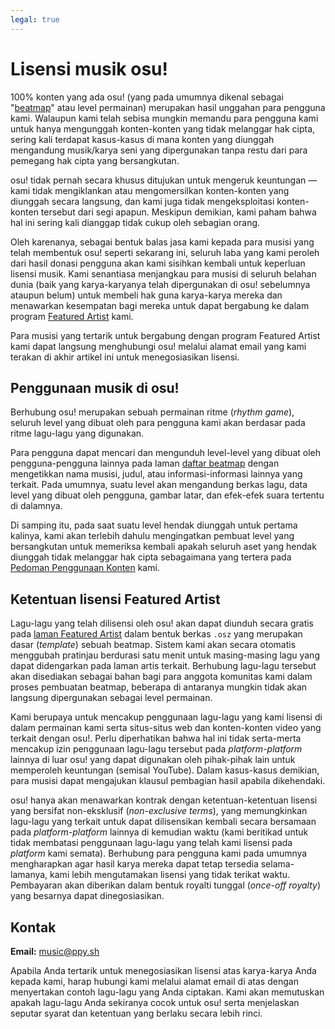 ```yaml
---
legal: true
---
```


# Lisensi musik osu!

100% konten yang ada osu! (yang pada umumnya dikenal sebagai "[beatmap](/wiki/Beatmap)" atau level permainan) merupakan hasil unggahan para pengguna kami. Walaupun kami telah sebisa mungkin memandu para pengguna kami untuk hanya mengunggah konten-konten yang tidak melanggar hak cipta, sering kali terdapat kasus-kasus di mana konten yang diunggah mengandung musik/karya seni yang dipergunakan tanpa restu dari para pemegang hak cipta yang bersangkutan.

osu! tidak pernah secara khusus ditujukan untuk mengeruk keuntungan — kami tidak mengiklankan atau mengomersilkan konten-konten yang diunggah secara langsung, dan kami juga tidak mengeksploitasi konten-konten tersebut dari segi apapun. Meskipun demikian, kami paham bahwa hal ini sering kali dianggap tidak cukup oleh sebagian orang.

Oleh karenanya, sebagai bentuk balas jasa kami kepada para musisi yang telah membentuk osu! seperti sekarang ini, seluruh laba yang kami peroleh dari hasil donasi pengguna akan kami sisihkan kembali untuk keperluan lisensi musik. Kami senantiasa menjangkau para musisi di seluruh belahan dunia (baik yang karya-karyanya telah dipergunakan di osu! sebelumnya ataupun belum) untuk membeli hak guna karya-karya mereka dan menawarkan kesempatan bagi mereka untuk dapat bergabung ke dalam program [Featured Artist](/wiki/Featured_Artists) kami.

Para musisi yang tertarik untuk bergabung dengan program Featured Artist kami dapat langsung menghubungi osu! melalui alamat email yang kami terakan di akhir artikel ini untuk menegosiasikan lisensi.

## Penggunaan musik di osu!

Berhubung osu! merupakan sebuah permainan ritme (*rhythm game*), seluruh level yang dibuat oleh para pengguna kami akan berdasar pada ritme lagu-lagu yang digunakan.

Para pengguna dapat mencari dan mengunduh level-level yang dibuat oleh pengguna-pengguna lainnya pada laman [daftar beatmap](https://osu.ppy.sh/beatmapsets) dengan mengetikkan nama musisi, judul, atau informasi-informasi lainnya yang terkait. Pada umumnya, suatu level akan mengandung berkas lagu, data level yang dibuat oleh pengguna, gambar latar, dan efek-efek suara tertentu di dalamnya.

Di samping itu, pada saat suatu level hendak diunggah untuk pertama kalinya, kami akan terlebih dahulu mengingatkan pembuat level yang bersangkutan untuk memeriksa kembali apakah seluruh aset yang hendak diunggah tidak melanggar hak cipta sebagaimana yang tertera pada [Pedoman Penggunaan Konten](/wiki/Rules/Content_Usage_Guidelines) kami.

## Ketentuan lisensi Featured Artist

Lagu-lagu yang telah dilisensi oleh osu! akan dapat diunduh secara gratis pada [laman Featured Artist](https://osu.ppy.sh/beatmaps/artists) dalam bentuk berkas `.osz` yang merupakan dasar (*template*) sebuah beatmap. Sistem kami akan secara otomatis menggubah pratinjau berdurasi satu menit untuk masing-masing lagu yang dapat didengarkan pada laman artis terkait. Berhubung lagu-lagu tersebut akan disediakan sebagai bahan bagi para anggota komunitas kami dalam proses pembuatan beatmap, beberapa di antaranya mungkin tidak akan langsung dipergunakan sebagai level permainan.

Kami berupaya untuk mencakup penggunaan lagu-lagu yang kami lisensi di dalam permainan kami serta situs-situs web dan konten-konten video yang terkait dengan osu!. Perlu diperhatikan bahwa hal ini tidak serta-merta mencakup izin penggunaan lagu-lagu tersebut pada *platform-platform* lainnya di luar osu! yang dapat digunakan oleh pihak-pihak lain untuk memperoleh keuntungan (semisal YouTube). Dalam kasus-kasus demikian, para musisi dapat mengajukan klausul pembagian hasil apabila dikehendaki.

osu! hanya akan menawarkan kontrak dengan ketentuan-ketentuan lisensi yang bersifat non-eksklusif (*non-exclusive terms*), yang memungkinkan lagu-lagu yang terkait untuk dapat dilisensikan kembali secara bersamaan pada *platform-platform* lainnya di kemudian waktu (kami beritikad untuk tidak membatasi penggunaan lagu-lagu yang telah kami lisensi pada *platform* kami semata). Berhubung para pengguna kami pada umumnya mengharapkan agar hasil karya mereka dapat tetap tersedia selama-lamanya, kami lebih mengutamakan lisensi yang tidak terikat waktu. Pembayaran akan diberikan dalam bentuk royalti tunggal (*once-off royalty*) yang besarnya dapat dinegosiasikan.

## Kontak

**Email:** [music@ppy.sh](mailto:music@ppy.sh)

Apabila Anda tertarik untuk menegosiasikan lisensi atas karya-karya Anda kepada kami, harap hubungi kami melalui alamat email di atas dengan menyertakan contoh lagu-lagu yang Anda ciptakan. Kami akan memutuskan apakah lagu-lagu Anda sekiranya cocok untuk osu! serta menjelaskan seputar syarat dan ketentuan yang berlaku secara lebih rinci.
